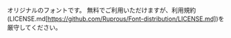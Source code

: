 オリジナルのフォントです。
無料でご利用いただけますが、利用規約(LICENSE.md[https://github.com/Ruprous/Font-distribution/LICENSE.md])を厳守してください。
